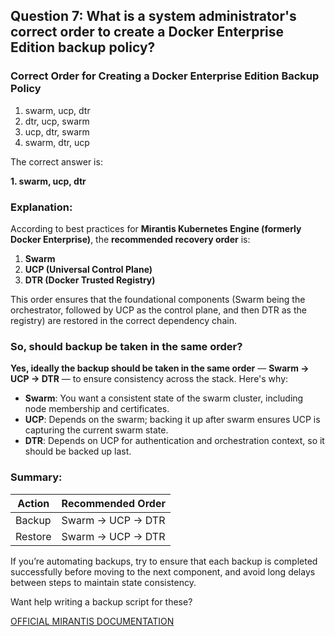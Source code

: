 ## Question 7: What is a system administrator's correct order to create a Docker Enterprise Edition backup policy?
### Correct Order for Creating a Docker Enterprise Edition Backup Policy


1. swarm, ucp, dtr  
2. dtr, ucp, swarm  
3. ucp, dtr, swarm  
4. swarm, dtr, ucp  


The correct answer is:  

**1. swarm, ucp, dtr**  

### Explanation:  
According to best practices for **Mirantis Kubernetes Engine (formerly Docker Enterprise)**, the **recommended recovery order** is:

1. **Swarm**
2. **UCP (Universal Control Plane)**
3. **DTR (Docker Trusted Registry)**

This order ensures that the foundational components (Swarm being the orchestrator, followed by UCP as the control plane, and then DTR as the registry) are restored in the correct dependency chain.

### So, should backup be taken in the same order?

**Yes, ideally the backup should be taken in the same order** — **Swarm → UCP → DTR** — to ensure consistency across the stack. Here's why:

- **Swarm**: You want a consistent state of the swarm cluster, including node membership and certificates.
- **UCP**: Depends on the swarm; backing it up after swarm ensures UCP is capturing the current swarm state.
- **DTR**: Depends on UCP for authentication and orchestration context, so it should be backed up last.

### Summary:

| Action | Recommended Order |
|--------|--------------------|
| Backup | Swarm → UCP → DTR |
| Restore | Swarm → UCP → DTR |

If you’re automating backups, try to ensure that each backup is completed successfully before moving to the next component, and avoid long delays between steps to maintain state consistency.

Want help writing a backup script for these?


[OFFICIAL MIRANTIS DOCUMENTATION](https://docs.mirantis.com/containers/v2.1/dockeree-products/ucp/admin/disaster-recovery/disaster-recovery-ucp.html)
